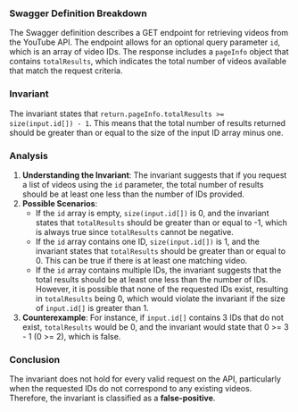 ### Swagger Definition Breakdown
The Swagger definition describes a GET endpoint for retrieving videos from the YouTube API. The endpoint allows for an optional query parameter `id`, which is an array of video IDs. The response includes a `pageInfo` object that contains `totalResults`, which indicates the total number of videos available that match the request criteria.

### Invariant
The invariant states that `return.pageInfo.totalResults >= size(input.id[]) - 1`. This means that the total number of results returned should be greater than or equal to the size of the input ID array minus one.

### Analysis
1. **Understanding the Invariant**: The invariant suggests that if you request a list of videos using the `id` parameter, the total number of results should be at least one less than the number of IDs provided. 
2. **Possible Scenarios**: 
   - If the `id` array is empty, `size(input.id[])` is 0, and the invariant states that `totalResults` should be greater than or equal to -1, which is always true since `totalResults` cannot be negative.
   - If the `id` array contains one ID, `size(input.id[])` is 1, and the invariant states that `totalResults` should be greater than or equal to 0. This can be true if there is at least one matching video.
   - If the `id` array contains multiple IDs, the invariant suggests that the total results should be at least one less than the number of IDs. However, it is possible that none of the requested IDs exist, resulting in `totalResults` being 0, which would violate the invariant if the size of `input.id[]` is greater than 1.
3. **Counterexample**: For instance, if `input.id[]` contains 3 IDs that do not exist, `totalResults` would be 0, and the invariant would state that 0 >= 3 - 1 (0 >= 2), which is false.

### Conclusion
The invariant does not hold for every valid request on the API, particularly when the requested IDs do not correspond to any existing videos. Therefore, the invariant is classified as a **false-positive**.
